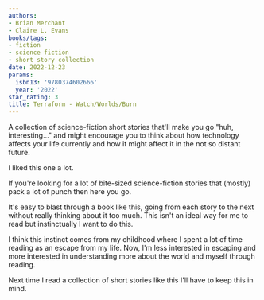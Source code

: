 ```yaml
---
authors:
- Brian Merchant
- Claire L. Evans
books/tags:
- fiction
- science fiction
- short story collection
date: 2022-12-23
params:
  isbn13: '9780374602666'
  year: '2022'
star_rating: 3
title: Terraform - Watch/Worlds/Burn
---
```


A collection of science-fiction short stories that'll make you go \"huh,
interesting...\" and might encourage you to think about how technology affects
your life currently and how it might affect it in the not so distant future.

<!--more-->

I liked this one a lot.

If you're looking for a lot of bite-sized science-fiction stories that (mostly)
pack a lot of punch then here you go.

It's easy to blast through a book like this, going from each story to the next
without really thinking about it too much. This isn't an ideal way for me to
read but instinctually I want to do this.

I think this instinct comes from my childhood where I spent a lot of time
reading as an escape from my life. Now, I'm less interested in escaping and more
interested in understanding more about the world and myself through reading.

Next time I read a collection of short stories like this I'll have to keep this
in mind.